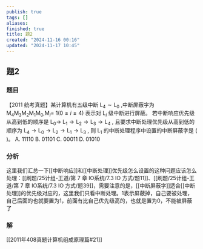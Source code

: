 ```yaml
---
publish: true
tags: []
aliases: 
finished: true
title: 题2
created: "2024-11-16 00:16"
updated: "2024-11-17 10:45"
---
```

## 题2
### 题目
【2011 统考真题】某计算机有五级中断 ${\mathrm{L}}_{4} \sim {\mathrm{L}}_{0}$ ,中断屏蔽字为 ${\mathrm{M}}_{4}{\mathrm{M}}_{3}{\mathrm{M}}_{2}{\mathrm{M}}_{1}{\mathrm{M}}_{0}$,${\mathrm{M}}_{i} =$ $1\left( {0 \leq i \leq 4}\right)$ 表示对 ${\mathrm{L}}_{i}$ 级中断进行屏蔽。
若中断响应优先级从高到低的顺序是 ${\mathrm{L}}_{0} \rightarrow$ ${\mathrm{L}}_{1} \rightarrow {\mathrm{L}}_{2} \rightarrow {\mathrm{L}}_{3} \rightarrow {\mathrm{L}}_{4}$ ,
且要求中断处理优先级从高到低的顺序为 ${\mathrm{L}}_{4} \rightarrow {\mathrm{L}}_{0} \rightarrow {\mathrm{L}}_{2} \rightarrow {\mathrm{L}}_{1} \rightarrow {\mathrm{L}}_{3}$ ,
则 ${\mathrm{L}}_{1}$ 的中断处理程序中设置的中断屏蔽字是 ( )。
A. 11110 
B. 01101 
C. 00011 
D. 01010
### 分析
这里我们汇总一下[[中断响应]]和[[中断处理]]优先级怎么设置的这种问题应该怎么处理：[[刷题/25计组-王道/第 7 章 IO系统/7.3 IO 方式/题11]]、[[刷题/25计组-王道/第 7 章 IO系统/7.3 IO 方式/题39]]，需要注意的是，[[中断屏蔽字]]适合[[中断处理]]的优先级对应的，这里我们只看中断处理。1表示屏蔽掉，自己要被处理，自己后面的也就要置为1，前面有比自己优先级高的，也就是置为0，不能被屏蔽了
### 解
[[2011年408真题计算机组成原理篇#21]]

